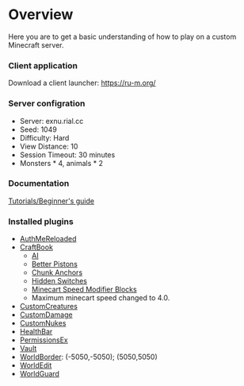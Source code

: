 # Overview

Here you are to get a basic understanding of how to play on a custom Minecraft server.

### Client application

Download a client launcher: https://ru-m.org/

### Server configration

* Server: exnu.rial.cc
* Seed: 1049
* Difficulty: Hard
* View Distance: 10
* Session Timeout: 30 minutes
* Monsters * 4, animals * 2

### Documentation

[Tutorials/Beginner's guide](https://minecraft.gamepedia.com/Tutorials/Beginner%27s_guide)

### Installed plugins

* [AuthMeReloaded](https://www.spigotmc.org/resources/authmereloaded.6269/)
* [CraftBook](https://www.spigotmc.org/resources/craftbook.2083/)
	* [AI](http://wiki.sk89q.com/wiki/CraftBook/AI_Mechanics)
	* [Better Pistons](http://wiki.sk89q.com/wiki/CraftBook/Better_Pistons)
	* [Chunk Anchors](http://wiki.sk89q.com/wiki/CraftBook/Chunk_Anchors)
	* [Hidden Switches](http://wiki.sk89q.com/wiki/CraftBook/Hidden_switches)
	* [Minecart Speed Modifier Blocks](http://wiki.sk89q.com/wiki/CraftBook/Minecart_Speed_Modifier_Blocks)
	* Maximum minecart speed changed to 4.0.
* [CustomCreatures](https://dev.bukkit.org/projects/customcreatures)
* [CustomDamage](https://dev.bukkit.org/projects/customdamage)
* [CustomNukes](https://dev.bukkit.org/projects/customnukes)
* [HealthBar](https://www.spigotmc.org/resources/healthbar.57695/)
* [PermissionsEx](https://dev.bukkit.org/projects/permissionsex)
* [Vault](https://www.spigotmc.org/resources/vault.34315/)
* [WorldBorder](https://www.spigotmc.org/resources/worldborder.60905/): (-5050,-5050); (5050,5050)
* [WorldEdit](https://dev.bukkit.org/projects/worldedit)
* [WorldGuard](https://dev.bukkit.org/projects/worldguard)
